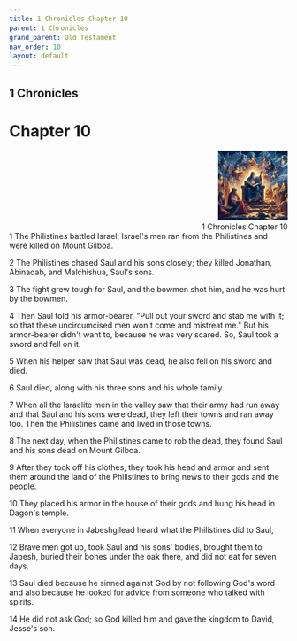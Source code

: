 ```yaml
---
title: 1 Chronicles Chapter 10
parent: 1 Chronicles
grand_parent: Old Testament
nav_order: 10
layout: default
---
```


## 1 Chronicles

# Chapter 10

<div style="clear: both; text-align: right;">
    <img src="/assets/Image/1 Chronicles/500/10.jpg" alt="1 Chronicles Chapter 10" class="chapter-image" style="max-width: 25%; height: auto;"/>
    <figcaption style="font-size: 14px;">1 Chronicles Chapter 10</figcaption>
</div>
1 The Philistines battled Israel; Israel's men ran from the Philistines and were killed on Mount Gilboa.

2 The Philistines chased Saul and his sons closely; they killed Jonathan, Abinadab, and Malchishua, Saul's sons.

3 The fight grew tough for Saul, and the bowmen shot him, and he was hurt by the bowmen.

4 Then Saul told his armor-bearer, "Pull out your sword and stab me with it; so that these uncircumcised men won't come and mistreat me." But his armor-bearer didn't want to, because he was very scared. So, Saul took a sword and fell on it.

5 When his helper saw that Saul was dead, he also fell on his sword and died.

6 Saul died, along with his three sons and his whole family.

7 When all the Israelite men in the valley saw that their army had run away and that Saul and his sons were dead, they left their towns and ran away too. Then the Philistines came and lived in those towns.

8 The next day, when the Philistines came to rob the dead, they found Saul and his sons dead on Mount Gilboa.

9 After they took off his clothes, they took his head and armor and sent them around the land of the Philistines to bring news to their gods and the people.

10 They placed his armor in the house of their gods and hung his head in Dagon's temple.

11 When everyone in Jabeshgilead heard what the Philistines did to Saul,

12 Brave men got up, took Saul and his sons' bodies, brought them to Jabesh, buried their bones under the oak there, and did not eat for seven days.

13 Saul died because he sinned against God by not following God's word and also because he looked for advice from someone who talked with spirits.

14 He did not ask God; so God killed him and gave the kingdom to David, Jesse's son.


